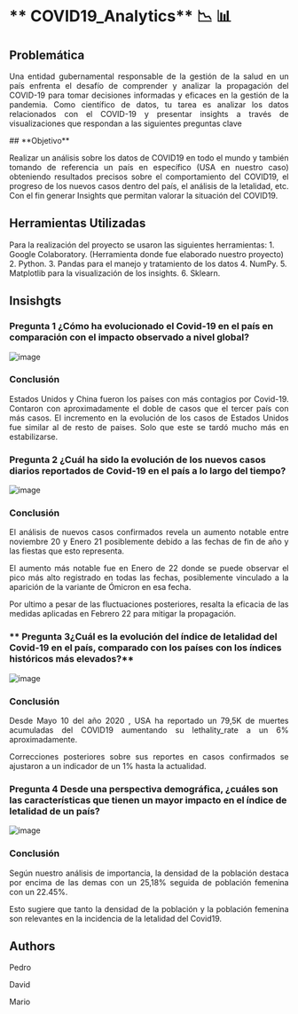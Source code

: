# ** COVID19_Analytics** :chart_with_downwards_trend: :bar_chart:
## **Problemática** 
<p align="justify">  Una entidad gubernamental responsable de la gestión de la salud en un país enfrenta el desafío de comprender y analizar la propagación del COVID-19 para tomar decisiones informadas y eficaces en la gestión de la pandemia. Como científico de datos, tu tarea es analizar los datos relacionados con el COVID-19 y presentar insights a través de visualizaciones que respondan a las siguientes preguntas clave </p>
## **Objetivo**
<p align="justify">   Realizar un análisis sobre los datos de COVID19 en todo el mundo y también tomando de referencia un país en específico (USA en nuestro caso) obteniendo resultados precisos sobre el comportamiento del COVID19, el progreso de los nuevos casos dentro del país, el análisis de la letalidad, etc. Con el fin generar Insights que permitan valorar la situación del COVID19.</p>

## **Herramientas Utilizadas**
Para la realización del proyecto se usaron las siguientes herramientas:
    1. Google Colaboratory. (Herramienta donde fue elaborado nuestro proyecto)
    2. Python.
    3. Pandas para el manejo y tratamiento de los datos
    4. NumPy.
    5. Matplotlib para la visualización de los insights.
    6. Sklearn.

## **Insishgts** 
### **Pregunta 1 ¿Cómo ha evolucionado el Covid-19 en el país en comparación con el impacto observado a nivel global?**
![image](https://github.com/Marioarellano21/COVID19_Analytics/assets/146877817/1d3b0dc2-fade-4624-bf9e-3a3c9550b8d5)
### **Conclusión**
<p align="justify"> Estados Unidos y China fueron los países con más contagios por Covid-19. Contaron con aproximadamente el doble de casos que el tercer país con más casos. El incremento en la evolución de los casos de Estados Unidos fue similar al de resto de paises. Solo que este se tardó mucho más en estabilizarse. </p>

### **Pregunta 2 ¿Cuál ha sido la evolución de los nuevos casos diarios reportados de Covid-19 en el país a lo largo del tiempo?**
![image](https://github.com/Marioarellano21/COVID19_Analytics/assets/146877817/be72e85d-2763-4112-ab46-5219befe4936)
### **Conclusión**
<p align="justify"> El análisis de nuevos casos confirmados revela un aumento notable entre noviembre 20 y Enero 21 posiblemente debido a las fechas de fin de año y las fiestas que esto representa.</p>
<p align="justify"> El aumento más notable fue en Enero de 22 donde se puede observar el pico más alto registrado en todas las fechas, posiblemente vinculado a la aparición de la variante de Ómicron en esa fecha.</p>
<p align="justify"> Por ultimo a pesar de las fluctuaciones posteriores, resalta la eficacia de las medidas aplicadas en Febrero 22 para mitigar la propagación.</p>

### ** Pregunta 3¿Cuál es la evolución del índice de letalidad del Covid-19 en el país, comparado con los países con los índices históricos más elevados?**
![image](https://github.com/Marioarellano21/COVID19_Analytics/assets/146877817/80ecfa03-bd5c-4015-b86f-e967d6c981ca)

### **Conclusión**

<p align="justify">Desde Mayo 10 del año 2020 , USA ha reportado un 79,5K de muertes acumuladas del COVID19 aumentando su lethality_rate a un 6% aproximadamente.</p>

<p align="justify"> Correcciones posteriores sobre sus reportes en casos confirmados se ajustaron a un indicador de un 1% hasta la actualidad.</p>

### **Pregunta 4 Desde una perspectiva demográfica, ¿cuáles son las características que tienen un mayor impacto en el índice de letalidad de un país?**
![image](https://github.com/Marioarellano21/COVID19_Analytics/assets/146877817/bb076fb0-92d9-4256-b295-6419147840e6)

### **Conclusión**
<p align="justify">Según nuestro análisis de importancia, la densidad de la población destaca por encima de las demas con un 25,18% seguida de población femenina con un 22.45%.</p>

<p align="justify">Esto sugiere que tanto la densidad de la población y la población femenina son relevantes en la incidencia de la letalidad del Covid19.</p>

## Authors
<p align="justify">Pedro</p>
<p align="justify">David</p>
<p align="justify">Mario</p>
